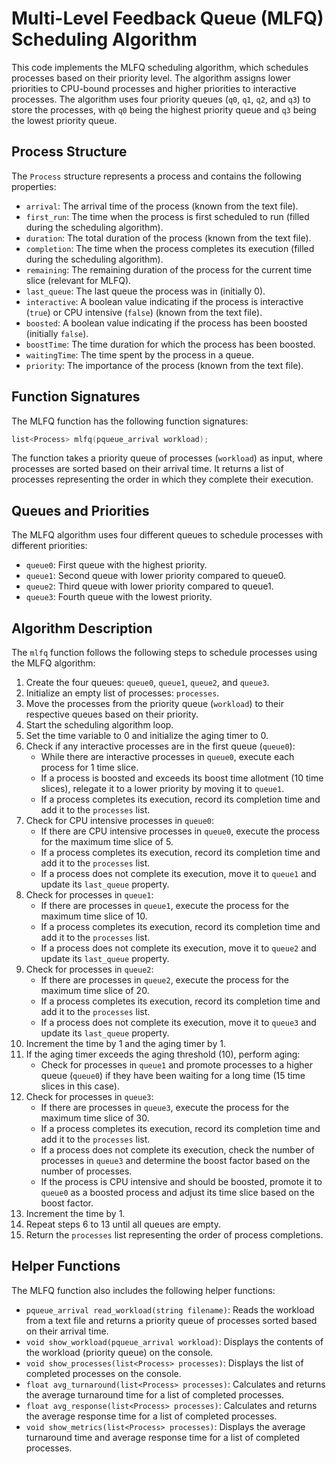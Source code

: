 # Multi-Level Feedback Queue (MLFQ) Scheduling Algorithm

This code implements the MLFQ scheduling algorithm, which schedules processes based on their priority level. The algorithm assigns lower priorities to CPU-bound processes and higher priorities to interactive processes. The algorithm uses four priority queues (`q0`, `q1`, `q2`, and `q3`) to store the processes, with `q0` being the highest priority queue and `q3` being the lowest priority queue.

## Process Structure

The `Process` structure represents a process and contains the following properties:

- `arrival`: The arrival time of the process (known from the text file).
- `first_run`: The time when the process is first scheduled to run (filled during the scheduling algorithm).
- `duration`: The total duration of the process (known from the text file).
- `completion`: The time when the process completes its execution (filled during the scheduling algorithm).
- `remaining`: The remaining duration of the process for the current time slice (relevant for MLFQ).
- `last_queue`: The last queue the process was in (initially 0).
- `interactive`: A boolean value indicating if the process is interactive (`true`) or CPU intensive (`false`) (known from the text file).
- `boosted`: A boolean value indicating if the process has been boosted (initially `false`).
- `boostTime`: The time duration for which the process has been boosted.
- `waitingTime`: The time spent by the process in a queue.
- `priority`: The importance of the process (known from the text file).

## Function Signatures

The MLFQ function has the following function signatures:

```cpp
list<Process> mlfq(pqueue_arrival workload);
```

The function takes a priority queue of processes (`workload`) as input, where processes are sorted based on their arrival time. It returns a list of processes representing the order in which they complete their execution.

## Queues and Priorities

The MLFQ algorithm uses four different queues to schedule processes with different priorities:

- `queue0`: First queue with the highest priority.
- `queue1`: Second queue with lower priority compared to queue0.
- `queue2`: Third queue with lower priority compared to queue1.
- `queue3`: Fourth queue with the lowest priority.

## Algorithm Description

The `mlfq` function follows the following steps to schedule processes using the MLFQ algorithm:

1. Create the four queues: `queue0`, `queue1`, `queue2`, and `queue3`.
2. Initialize an empty list of processes: `processes`.
3. Move the processes from the priority queue (`workload`) to their respective queues based on their priority.
4. Start the scheduling algorithm loop.
5. Set the time variable to 0 and initialize the aging timer to 0.
6. Check if any interactive processes are in the first queue (`queue0`):
   - While there are interactive processes in `queue0`, execute each process for 1 time slice.
   - If a process is boosted and exceeds its boost time allotment (10 time slices), relegate it to a lower priority by moving it to `queue1`.
   - If a process completes its execution, record its completion time and add it to the `processes` list.
7. Check for CPU intensive processes in `queue0`:
   - If there are CPU intensive processes in `queue0`, execute the process for the maximum time slice of 5.
   - If a process completes its execution, record its completion time and add it to the `processes` list.
   - If a process does not complete its execution, move it to `queue1` and update its `last_queue` property.
8. Check for processes in `queue1`:
   - If there are processes in `queue1`, execute the process for the maximum time slice of 10.
   - If a process completes its execution, record its completion time and add it to the `processes` list.
   - If a process does not complete its execution, move it to `queue2` and update its `last_queue` property.
9. Check for processes in `queue2`:
   - If there are processes in `queue2`, execute the process for the maximum time slice of 20.
   - If a process completes its execution, record its completion time and add it to the `processes` list.
   - If a process does not complete its execution, move it to `queue3` and update its `last_queue` property.
10. Increment the time by 1 and the aging timer by 1.
11. If the aging timer exceeds the aging threshold (10), perform aging:
    - Check for processes in `queue1` and promote processes to a higher queue (`queue0`) if they have been waiting for a long time (15 time slices in this case).
12. Check for processes in `queue3`:
    - If there are processes in `queue3`, execute the process for the maximum time slice of 30.
    - If a process completes its execution, record its completion time and add it to the `processes` list.
    - If a process does not complete its execution, check the number of processes in `queue3` and determine the boost factor based on the number of processes.
    - If the process is CPU intensive and should be boosted, promote it to `queue0` as a boosted process and adjust its time slice based on the boost factor.
13. Increment the time by 1.
14. Repeat steps 6 to 13 until all queues are empty.
15. Return the `processes` list representing the order of process completions.

## Helper Functions

The MLFQ function also includes the following helper functions:

- `pqueue_arrival read_workload(string filename)`: Reads the workload from a text file and returns a priority queue of processes sorted based on their arrival time.
- `void show_workload(pqueue_arrival workload)`: Displays the contents of the workload (priority queue) on the console.
- `void show_processes(list<Process> processes)`: Displays the list of completed processes on the console.
- `float avg_turnaround(list<Process> processes)`: Calculates and returns the average turnaround time for a list of completed processes.
- `float avg_response(list<Process> processes)`: Calculates and returns the average response time for a list of completed processes.
- `void show_metrics(list<Process> processes)`: Displays the average turnaround time and average response time for a list of completed processes.

